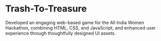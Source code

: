 # Trash-To-Treasure
Developed an engaging web-based game for the All India Women Hackathon, combining HTML, CSS, and JavaScript, and enhanced user experience through thoughtfully designed UI assets.

